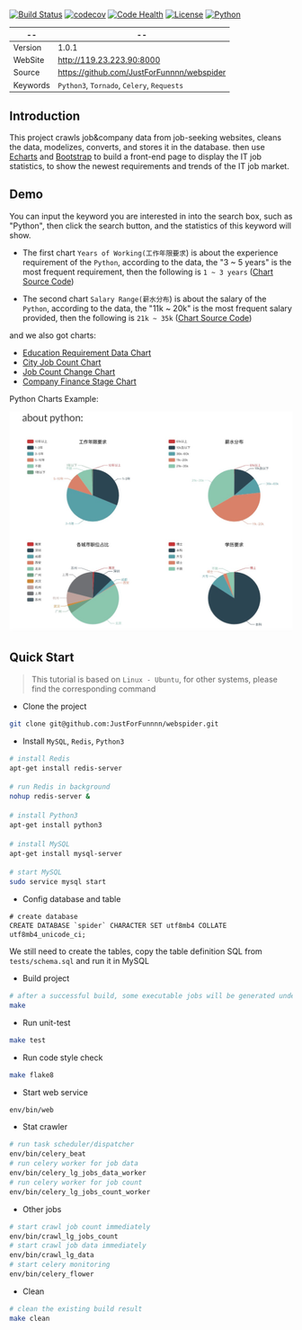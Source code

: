 #

[![Build Status](https://travis-ci.org/JustForFunnnn/webspider.svg)](https://travis-ci.org/JustForFunnnn/webspider)
[![codecov](https://codecov.io/gh/JustForFunnnn/webspider/branch/master/graph/badge.svg)](https://codecov.io/gh/JustForFunnnn/webspider)
[![Code Health](https://landscape.io/github/JustForFunnnn/webspider/master/landscape.svg?style=flat)](https://landscape.io/github/JustForFunnnn/webspider/master)
[![License](https://img.shields.io/github/license/JustForFunnnn/webspider.svg)](https://github.com/JustForFunnnn/webspider/blob/master/LICENSE)
[![Python](https://img.shields.io/badge/python-3-ff69b4.svg)](https://github.com/JustForFunnnn/webspider)

| --       | --                                         |
| -------- | ------------------------------------------ |
| Version  | 1.0.1                                      |
| WebSite  | http://119.23.223.90:8000                  |
| Source   | https://github.com/JustForFunnnn/webspider |
| Keywords | `Python3`, `Tornado`, `Celery`, `Requests` |

## Introduction

This project crawls job&company data from job-seeking websites, cleans the data, modelizes, converts, and stores it in the database. then use [Echarts](https://echarts.apache.org/en/index.html) and [Bootstrap](https://getbootstrap.com/) to build a front-end page to display the IT job statistics, to show the newest requirements and trends of the IT job market.

## Demo

You can input the keyword you are interested in into the search box, such as "Python", then click the search button, and the statistics of this keyword will show.

* The first chart `Years of Working(工作年限要求`) is about the experience requirement of the `Python`, according to the data, the "3 ~ 5 years" is the most frequent requirement, then the following is `1 ~ 3 years`  ([Chart Source Code](https://github.com/JustForFunnnn/webspider/blob/8664fdd135d0ee4322169e484ba9a35bc46032bf/webspider/web/templates/work-year-chart-module.html))

* The second chart `Salary Range(薪水分布`) is about the salary of the `Python`, according to the data,  the "11k ~ 20k" is the most frequent salary provided, then the following is `21k ~ 35k`  ([Chart Source Code](https://github.com/JustForFunnnn/webspider/blob/8664fdd135d0ee4322169e484ba9a35bc46032bf/webspider/web/templates/salary-chart-module.html))

and we also got charts:
* [Education Requirement Data Chart](https://github.com/JustForFunnnn/webspider/blob/8664fdd135d0ee4322169e484ba9a35bc46032bf/webspider/web/templates/education-chart-module.html)
* [City Job Count Chart](https://github.com/JustForFunnnn/webspider/blob/8664fdd135d0ee4322169e484ba9a35bc46032bf/webspider/web/templates/city-jobs-count-chart-module.html)
* [Job Count Change Chart](https://github.com/JustForFunnnn/webspider/blob/8664fdd135d0ee4322169e484ba9a35bc46032bf/webspider/web/templates/per-day-jobs-count-chart-module.html)
* [Company Finance Stage Chart](https://github.com/JustForFunnnn/webspider/blob/8664fdd135d0ee4322169e484ba9a35bc46032bf/webspider/web/templates/finance-stage-chart-module.html)

Python Charts Example:

![Alt text](job-chart.jpg)

## Quick Start
> This tutorial is based on `Linux - Ubuntu`, for other systems, please find the corresponding command

* Clone the project

```bash
git clone git@github.com:JustForFunnnn/webspider.git
```

* Install `MySQL`, `Redis`, `Python3`

```bash
# install Redis
apt-get install redis-server

# run Redis in background
nohup redis-server &

# install Python3
apt-get install python3

# install MySQL
apt-get install mysql-server

# start MySQL
sudo service mysql start
```

* Config database and table
```
# create database
CREATE DATABASE `spider` CHARACTER SET utf8mb4 COLLATE utf8mb4_unicode_ci;
```
We still need to create the tables, copy the table definition SQL from `tests/schema.sql` and run it in MySQL

* Build project
```bash
# after a successful build, some executable jobs will be generated under the path env/bin 
make
```

* Run unit-test
```bash
make test
```

* Run code style check
```bash
make flake8
```

* Start web service
```bash
env/bin/web
```

* Stat crawler
```bash
# run task scheduler/dispatcher
env/bin/celery_beat
# run celery worker for job data
env/bin/celery_lg_jobs_data_worker
# run celery worker for job count
env/bin/celery_lg_jobs_count_worker
```

* Other jobs
```bash
# start crawl job count immediately
env/bin/crawl_lg_jobs_count
# start crawl job data immediately
env/bin/crawl_lg_data
# start celery monitoring
env/bin/celery_flower
```

* Clean
```bash
# clean the existing build result
make clean
```

